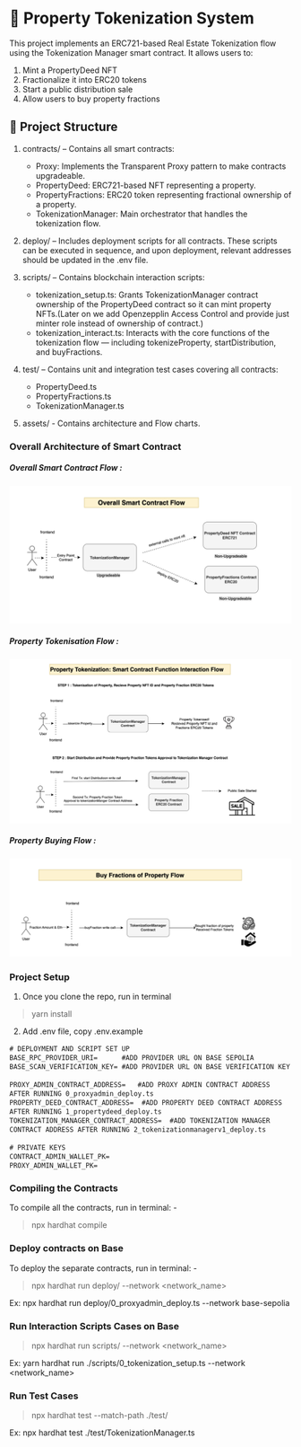 # 🏡 Property Tokenization System
This project implements an ERC721-based Real Estate Tokenization flow using the Tokenization Manager smart contract. It allows users to:
1. Mint a PropertyDeed NFT
2. Fractionalize it into ERC20 tokens
3. Start a public distribution sale
4. Allow users to buy property fractions

## 📁 Project Structure
1. contracts/ – Contains all smart contracts:
    - Proxy: Implements the Transparent Proxy pattern to make contracts upgradeable.
    - PropertyDeed: ERC721-based NFT representing a property.
    - PropertyFractions: ERC20 token representing fractional ownership of a property.
    - TokenizationManager: Main orchestrator that handles the tokenization flow.

2. deploy/ – Includes deployment scripts for all contracts. These scripts can be executed in sequence, and upon deployment, relevant addresses should be updated in the .env file.

3. scripts/ – Contains blockchain interaction scripts:
    - tokenization_setup.ts: Grants TokenizationManager contract ownership of the PropertyDeed contract so it can mint property NFTs.(Later on we add Openzepplin Access Control and provide just minter role instead of ownership of contract.)
    - tokenization_interact.ts: Interacts with the core functions of the tokenization flow — including tokenizeProperty, startDistribution, and buyFractions.

4. test/ – Contains unit and integration test cases covering all contracts:
    - PropertyDeed.ts
    - PropertyFractions.ts
    - TokenizationManager.ts
5. assets/ - Contains architecture and Flow charts.

### Overall Architecture of Smart Contract 
##### Overall Smart Contract Flow : 
![Overall Smart Contract Flow](/assets/OverallSmartContractFlow.png)
##### Property Tokenisation Flow : 
![Property Tokenisation Flow](/assets/PropertyTokenizationFlow.png)
##### Property Buying Flow :
![Property Buying Flow](/assets/BuyFractionsOfPropertyFlow.png)

### Project Setup

1. Once you clone the repo, run in terminal
> yarn install
2. Add .env file, copy .env.example
```
# DEPLOYMENT AND SCRIPT SET UP 
BASE_RPC_PROVIDER_URI=      #ADD PROVIDER URL ON BASE SEPOLIA
BASE_SCAN_VERIFICATION_KEY= #ADD PROVIDER URL ON BASE VERIFICATION KEY

PROXY_ADMIN_CONTRACT_ADDRESS=   #ADD PROXY ADMIN CONTRACT ADDRESS AFTER RUNNING 0_proxyadmin_deploy.ts
PROPERTY_DEED_CONTRACT_ADDRESS=  #ADD PROPERTY DEED CONTRACT ADDRESS AFTER RUNNING 1_propertydeed_deploy.ts
TOKENIZATION_MANAGER_CONTRACT_ADDRESS=  #ADD TOKENIZATION MANAGER CONTRACT ADDRESS AFTER RUNNING 2_tokenizationmanagerv1_deploy.ts 

# PRIVATE KEYS
CONTRACT_ADMIN_WALLET_PK= 
PROXY_ADMIN_WALLET_PK=

```

### Compiling the Contracts

To compile all the contracts, run in terminal: -
> npx hardhat compile

### Deploy contracts on Base
To deploy the separate contracts, run in terminal: -
> npx hardhat run deploy/<scriptPath> --network <network_name>

Ex: npx hardhat run deploy/0_proxyadmin_deploy.ts --network base-sepolia 

### Run Interaction Scripts Cases on Base
> npx hardhat run scripts/<scriptPath> --network <network_name>

Ex: yarn hardhat run ./scripts/0_tokenization_setup.ts  --network <network_name> 

### Run Test Cases
> npx hardhat test --match-path ./test/<filePath>

Ex: npx hardhat test ./test/TokenizationManager.ts
